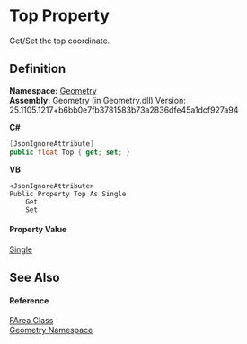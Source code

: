 # Top Property


Get/Set the top coordinate.



## Definition
**Namespace:** <a href="eb409b48-e279-bdb4-daf3-3196b72d55a2.md">Geometry</a>  
**Assembly:** Geometry (in Geometry.dll) Version: 25.1105.1217+b6bb0e7fb3781583b73a2836dfe45a1dcf927a94

**C#**
``` C#
[JsonIgnoreAttribute]
public float Top { get; set; }
```
**VB**
``` VB
<JsonIgnoreAttribute>
Public Property Top As Single
	Get
	Set
```



#### Property Value
<a href="https://learn.microsoft.com/dotnet/api/system.single" target="_blank" rel="noopener noreferrer">Single</a>

## See Also


#### Reference
<a href="bb9e7df7-af91-41d9-e4eb-f0500ec02002.md">FArea Class</a>  
<a href="eb409b48-e279-bdb4-daf3-3196b72d55a2.md">Geometry Namespace</a>  
